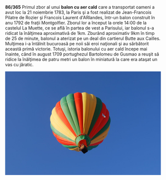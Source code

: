 **86/365** Primul zbor al unui **balon cu aer cald** care a transportat oameni a avut loc la 21 noiembrie 1783, la Paris şi a fost realizat de Jean-Francois Pilatre de Rozier şi Francois Laurent d'ARlandes, într-un balon construit în anu 1792 de fraţii Montgolfier. Zborul lor a început la orele 14:00 de la castelul La Muette, ce se află în partea de vest a Parisului, iar balonul s-a ridicat la înălţimea aproximativă de 1km. Zburând aproximativ 9km în timp de 25 de minute, balonul a aterizat pe un deal din cartierul Butte aux Cailles. Mulţimea i-a întâlnit bucuroasă pe noii săi eroi naţionali şi au sărbătorit această primă victorie.
Totuşi, istoria balonului cu aer cald începe mai înainte, când în august 1709 portughezul Bartolomeu de Gusmao a reuşit să ridice la înălţimea de patru metri un balon în miniatură la care era ataşat un vas cu jăratic.

![Balon cu aer cald](image-1.jpg)
